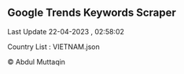 

## Google Trends Keywords Scraper 
 
Last Update 22-04-2023 , 02:58:02

Country List :
VIETNAM.json



© Abdul Muttaqin 
